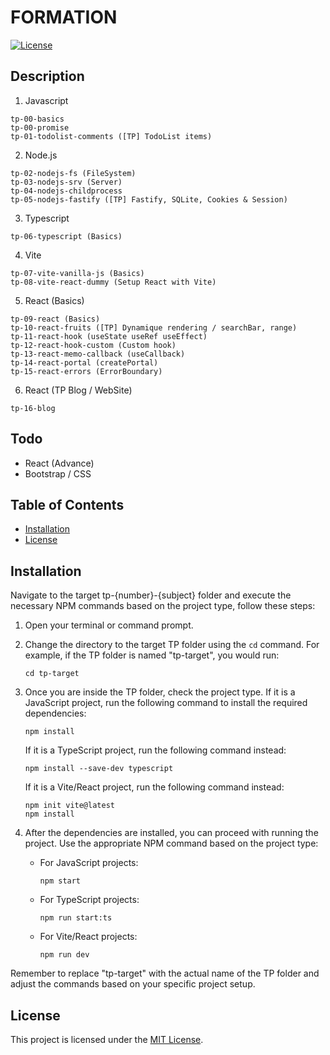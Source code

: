 # FORMATION

[![License](https://img.shields.io/badge/license-MIT-blue.svg)](LICENSE)

## Description

1. Javascript 
  ```
  tp-00-basics 
  tp-00-promise
  tp-01-todolist-comments ([TP] TodoList items)
  ```
2. Node.js
  ```
  tp-02-nodejs-fs (FileSystem)
  tp-03-nodejs-srv (Server)
  tp-04-nodejs-childprocess
  tp-05-nodejs-fastify ([TP] Fastify, SQLite, Cookies & Session)
  ```
3. Typescript
  ```
  tp-06-typescript (Basics)
  ```
4. Vite 
  ```
  tp-07-vite-vanilla-js (Basics)
  tp-08-vite-react-dummy (Setup React with Vite)
  ```
5. React (Basics)
  ```
  tp-09-react (Basics)
  tp-10-react-fruits ([TP] Dynamique rendering / searchBar, range)
  tp-11-react-hook (useState useRef useEffect)
  tp-12-react-hook-custom (Custom hook)
  tp-13-react-memo-callback (useCallback)
  tp-14-react-portal (createPortal)
  tp-15-react-errors (ErrorBoundary)
  ```
6. React (TP Blog / WebSite)
  ```
  tp-16-blog
  ```

## Todo

- React (Advance)
- Bootstrap / CSS

## Table of Contents

- [Installation](#installation)
- [License](#license)

## Installation

Navigate to the target tp-{number}-{subject} folder and execute the necessary NPM commands based on the project type, follow these steps:

1. Open your terminal or command prompt.
2. Change the directory to the target TP folder using the `cd` command. For example, if the TP folder is named "tp-target", you would run:
    ```
    cd tp-target
    ```

3. Once you are inside the TP folder, check the project type. If it is a JavaScript project, run the following command to install the required dependencies:
    ```
    npm install
    ```

    If it is a TypeScript project, run the following command instead:
    ```
    npm install --save-dev typescript
    ```

    If it is a Vite/React project, run the following command instead:
    ```
    npm init vite@latest
    npm install
    ```

4. After the dependencies are installed, you can proceed with running the project. Use the appropriate NPM command based on the project type:
    - For JavaScript projects:
      ```
      npm start
      ```

    - For TypeScript projects:
      ```
      npm run start:ts
      ```
    - For Vite/React projects:
      ```
      npm run dev
      ```

Remember to replace "tp-target" with the actual name of the TP folder and adjust the commands based on your specific project setup.

## License

This project is licensed under the [MIT License](LICENSE).
